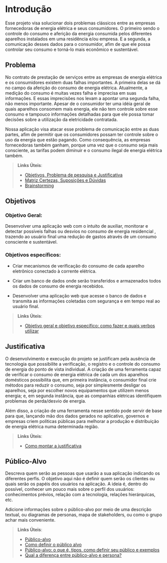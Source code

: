 # Introdução

Esse projeto visa solucionar dois problemas clássicos entre as empresas fornecedoras de energia elétrica e seus consumidores. O primeiro sendo o controle do consumo e aferição da energia consumida pelos diferentes aparelhos instalados em uma residência e/ou empresa. E a segunda, a comunicação desses dados para o consumidor, afim de que ele possa controlar seu consumo e torná-lo mais econômico e sustentável. 

## Problema

No contrato de prestação de serviços entre as empresas de energia elétrica e os consumidores existem duas falhas importantes. A primeira delas se dá no campo da aferição do consumo de energia elétrica. Atualmente, a medição do consumo é muitas vezes falha e imprecisa em suas informações. E essas imprecisões nos levam a apontar uma segunda falha, não menos importante. Apesar de o consumidor ter uma idéia geral de quais aparelhos consomem mais energia, ele não tem controle sobre esse consumo e tampouco informações detalhadas para que ele possa tomar decisões sobre a utilização da eletricidade contratada. 

Nossa aplicação visa atacar esse problema de comunicação entre as duas partes, afim de permitir que os consumidores possam ter controle sobre o uso da energia que estão pagando. Como consequência, as empresas fornecedoras também ganham, porque uma vez que o consumo seja mais consciente, as tarifas podem diminuir e o consumo ilegal de energia elétrica também. 

> **Links Úteis**:
> - [Objetivos, Problema de pesquisa e Justificativa](https://medium.com/@versioparole/objetivos-problema-de-pesquisa-e-justificativa-c98c8233b9c3)
> - [Matriz Certezas, Suposições e Dúvidas](https://medium.com/educa%C3%A7%C3%A3o-fora-da-caixa/matriz-certezas-suposi%C3%A7%C3%B5es-e-d%C3%BAvidas-fa2263633655)
> - [Brainstorming](https://www.euax.com.br/2018/09/brainstorming/)

## Objetivos

### Objetivo Geral:
Desenvolver uma aplicação web com o intuito de auxiliar, monitorar e detectar possíveis falhas ou desvios no consumo de energia residencial , trazendo ao usuário final uma redução de gastos através de um consumo consciente e sustentável. 

### Objetivos específicos:

- Criar mecanismos de verificação do consumo de cada aparelho eletrônico conectado à corrente elétrica.

- Criar um banco de dados onde serão transferidos  e armazenados todos os dados  de consumo de energia recebidos.

- Desenvolver uma aplicação web que acesse o banco de dados e transmita as informações coletadas com segurança e em tempo real ao usuário final.

 
> **Links Úteis**:
> - [Objetivo geral e objetivo específico: como fazer e quais verbos utilizar](https://blog.mettzer.com/diferenca-entre-objetivo-geral-e-objetivo-especifico/)

## Justificativa

O desenvolvimento e execução do projeto se justificam pela ausência de tecnologia que possibilite a verificação, o registro e o controle do consumo de energia do ponto de vista individual. A criação de uma ferramenta capaz de verificar o consumo de energia elétrica de cada um dos aparelhos domésticos possibilita que, em primeira instância, o consumidor final crie métodos para reduzir o consumo, seja por simplesmente desligar os aparelhos, seja por escolher novos equipamentos que utilizem menos energia; e, em segunda instância, que as companhias elétricas identifiquem problemas de perda/desvio de energia.

Além disso, a criação de uma ferramenta nesse sentido pode servir de base para que, lançando mão dos dados gerados no aplicativo, governos e empresas criem políticas públicas para melhorar a produção e distribuição de energia elétrica numa determinada região.

> **Links Úteis**:
> - [Como montar a justificativa](https://guiadamonografia.com.br/como-montar-justificativa-do-tcc/)

## Público-Alvo

Descreva quem serão as pessoas que usarão a sua aplicação indicando os diferentes perfis. O objetivo aqui não é definir quem serão os clientes ou quais serão os papéis dos usuários na aplicação. A ideia é, dentro do possível, conhecer um pouco mais sobre o perfil dos usuários: conhecimentos prévios, relação com a tecnologia, relações
hierárquicas, etc.

Adicione informações sobre o público-alvo por meio de uma descrição textual, ou diagramas de personas, mapa de stakeholders, ou como o grupo achar mais conveniente.

> **Links Úteis**:
> - [Público-alvo](https://blog.hotmart.com/pt-br/publico-alvo/)
> - [Como definir o público alvo](https://exame.com/pme/5-dicas-essenciais-para-definir-o-publico-alvo-do-seu-negocio/)
> - [Público-alvo: o que é, tipos, como definir seu público e exemplos](https://klickpages.com.br/blog/publico-alvo-o-que-e/)
> - [Qual a diferença entre público-alvo e persona?](https://rockcontent.com/blog/diferenca-publico-alvo-e-persona/)
